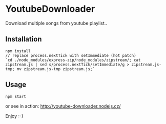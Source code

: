 YoutubeDownloader
=================

Download multiple songs from youtube playlist..


Installation
-----------

    npm install
    // replace process.nextTick with setImmediate (hot patch)
    `cd ./node_modules/express-zip/node_modules/zipstream/; cat zipstream.js | sed s/process.nextTick/setImmediate/g > zipstream.js-tmp; mv zipstream.js-tmp zipstream.js;`

Usage
-----

	npm start

or see in action: http://youtube-downloader.nodejs.cz/

Enjoy :-)

